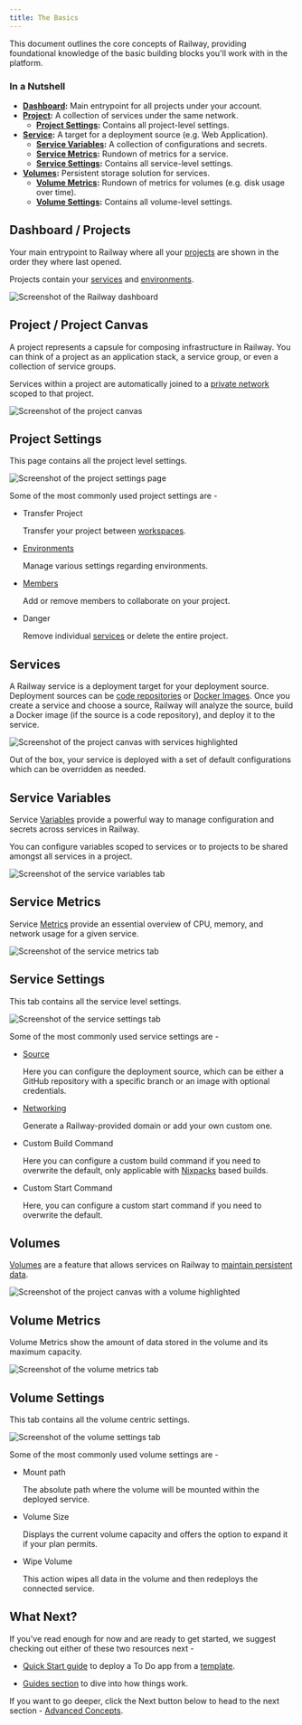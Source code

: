 ```yaml
---
title: The Basics
---
```


This document outlines the core concepts of Railway, providing foundational knowledge of the basic building blocks you'll work with in the platform.

### In a Nutshell

- **[Dashboard](/overview/the-basics#dashboard--projects):** Main entrypoint for all projects under your account.
- **[Project](/overview/the-basics#project--project-canvas):** A collection of services under the same network.
  - **[Project Settings](/overview/the-basics#project-settings):** Contains all project-level settings.
- **[Service](/overview/the-basics#services):** A target for a deployment source (e.g. Web Application).
  - **[Service Variables](/overview/the-basics#service-variables):** A collection of configurations and secrets.
  - **[Service Metrics](/overview/the-basics#service-metrics):** Rundown of metrics for a service.
  - **[Service Settings](/overview/the-basics#service-settings):** Contains all service-level settings.
- **[Volumes](/overview/the-basics#volumes):** Persistent storage solution for services.
  - **[Volume Metrics](/overview/the-basics#volume-metrics):** Rundown of metrics for volumes (e.g. disk usage over time).
  - **[Volume Settings](/overview/the-basics#volume-settings):** Contains all volume-level settings.

## Dashboard / Projects

Your main entrypoint to Railway where all your [projects](/overview/the-basics#project--project-canvas) are shown in the order they where last opened.

Projects contain your [services](/overview/the-basics#services) and [environments](/reference/environments).

<Image src="https://res.cloudinary.com/railway/image/upload/v1722187321/docs/the-basics/dashboard_ycmxnk.png"
alt="Screenshot of the Railway dashboard"
layout="responsive"
width={1305} height={735} quality={100} />

## Project / Project Canvas

A project represents a capsule for composing infrastructure in Railway.  You can think of a project as an application stack, a service group, or even a collection of service groups.

Services within a project are automatically joined to a [private network](/reference/private-networking) scoped to that project.

<Image src="https://res.cloudinary.com/railway/image/upload/v1722144285/docs/the-basics/project_canvas_dxpzxe.png"
alt="Screenshot of the project canvas"
layout="responsive"
width={1365} height={765} quality={100} />

## Project Settings

This page contains all the project level settings.

<Image src="https://res.cloudinary.com/railway/image/upload/v1722144286/docs/the-basics/project_settings_ghwzih.png"
alt="Screenshot of the project settings page"
layout="responsive"
width={1365} height={765} quality={100} />

Some of the most commonly used project settings are -

- Transfer Project

    Transfer your project between [workspaces](/reference/teams#transferring-projects).

- [Environments](/reference/environments)

    Manage various settings regarding environments.

- [Members](reference/project-members)

    Add or remove members to collaborate on your project.

- Danger

    Remove individual [services](/overview/the-basics#services) or delete the entire project.

## Services

A Railway service is a deployment target for your deployment source. Deployment sources can be [code repositories](https://docs.github.com/en/repositories/creating-and-managing-repositories/about-repositories) or [Docker Images](https://docs.docker.com/guides/docker-concepts/the-basics/what-is-an-image/). Once you create a service and choose a source, Railway will analyze the source, build a Docker image (if the source is a code repository), and deploy it to the service.

<Image src="https://res.cloudinary.com/railway/image/upload/v1722144283/docs/the-basics/services_zuyl56.png"
alt="Screenshot of the project canvas with services highlighted"
layout="responsive"
width={1365} height={765} quality={100} />

Out of the box, your service is deployed with a set of default configurations which can be overridden as needed.

## Service Variables

Service [Variables](/reference/variables) provide a powerful way to manage configuration and secrets across services in Railway.

You can configure variables scoped to services or to projects to be shared amongst all services in a project.

<Image src="https://res.cloudinary.com/railway/image/upload/v1722144282/docs/the-basics/service_variables_galkry.png"
alt="Screenshot of the service variables tab"
layout="responsive"
width={1365} height={765} quality={100} />

## Service Metrics

Service [Metrics](/reference/metrics) provide an essential overview of CPU, memory, and network usage for a given service.

<Image src="https://res.cloudinary.com/railway/image/upload/v1722144286/docs/the-basics/service_metrics_dcbfms.png"
alt="Screenshot of the service metrics tab"
layout="responsive"
width={1365} height={770} quality={100} />

## Service Settings

This tab contains all the service level settings.

<Image src="https://res.cloudinary.com/railway/image/upload/v1722144287/docs/the-basics/service_settings_lnyql0.png"
alt="Screenshot of the service settings tab"
layout="responsive"
width={1365} height={765} quality={100} />

Some of the most commonly used service settings are -

- [Source](/reference/services#service-source)

    Here you can configure the deployment source, which can be either a GitHub repository with a specific branch or an image with optional credentials.

- [Networking](/guides/public-networking#railway-provided-domain)

    Generate a Railway-provided domain or add your own custom one.

- Custom Build Command

    Here you can configure a custom build command if you need to overwrite the default, only applicable with [Nixpacks](https://nixpacks.com/docs) based builds.

- Custom Start Command

    Here, you can configure a custom start command if you need to overwrite the default.


## Volumes

[Volumes](/reference/volumes) are a feature that allows services on Railway to [maintain persistent data](/guides/volumes).

<Image src="https://res.cloudinary.com/railway/image/upload/v1722144284/docs/the-basics/volumes_yom2km.png"
alt="Screenshot of the project canvas with a volume highlighted"
layout="responsive"
width={1365} height={765} quality={100} />

## Volume Metrics

Volume Metrics show the amount of data stored in the volume and its maximum capacity.

<Image src="https://res.cloudinary.com/railway/image/upload/v1722144283/docs/the-basics/volume_metrics_thv60n.png"
alt="Screenshot of the volume metrics tab"
layout="responsive"
width={1365} height={826} quality={100} />

## Volume Settings

This tab contains all the volume centric settings.

<Image src="https://res.cloudinary.com/railway/image/upload/v1722144283/docs/the-basics/volume_settings_kirpdn.png"
alt="Screenshot of the volume settings tab"
layout="responsive"
width={1365} height={826} quality={100} />

Some of the most commonly used volume settings are -

- Mount path

    The absolute path where the volume will be mounted within the deployed service.

- Volume Size

    Displays the current volume capacity and offers the option to expand it if your plan permits.

- Wipe Volume

    This action wipes all data in the volume and then redeploys the connected service.

## What Next?

If you've read enough for now and are ready to get started, we suggest checking out either of these two resources next -

- [Quick Start guide](/quick-start) to deploy a To Do app from a [template](/reference/templates).

- [Guides section](/guides/foundations) to dive into how things work.

If you want to go deeper, click the Next button below to head to the next section - [Advanced Concepts](/overview/advanced-concepts).